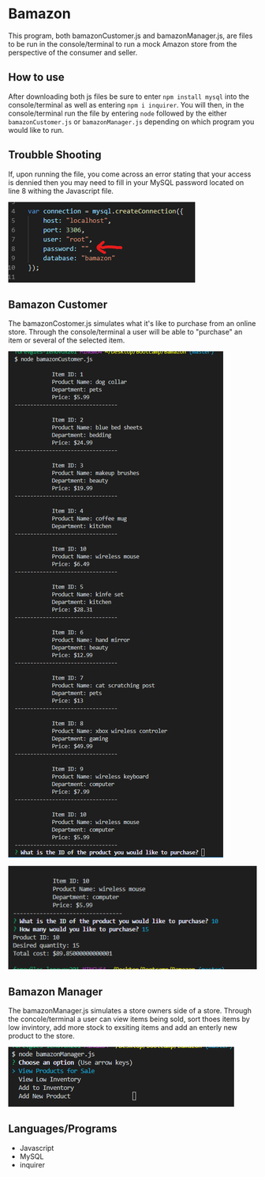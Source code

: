 # Bamazon
This program, both bamazonCustomer.js and bamazonManager.js, are files to be run in the console/terminal to run a mock Amazon store from the perspective of the consumer and seller.

## How to use
After downloading both js files be sure to enter `npm install mysql` into the console/terminal as well as entering `npm i inquirer`. You will then, in the console/terminal run the file by entering `node` followed by the either `bamazonCustomer.js` or `bamazonManager.js` depending on which program you would like to run.

## Troubble Shooting
If, upon running the file, you come across an error stating that your access is dennied then you may need to fill in your MySQL password located on line 8 withing the Javascript file.

![Image of Password Location](password-location.png)

## Bamazon Customer
The bamazonCostomer.js simulates what it's like to purchase from an online store. Through the console/terminal a user will be able to "purchase" an item or several of the selected item.

![Image of Customer View](customer-view1.png)

![Image of Customer View](customer-view2.png)

## Bamazon Manager
The bamazonManager.js simulates a store owners side of a store. Through the concole/terminal a user can view items being sold, sort thoes items by low invintory, add more stock to exsiting items and add an enterly new product to the store.

![Image of Manager View](manager-view.png)

## Languages/Programs
* Javascript
* MySQL
* inquirer